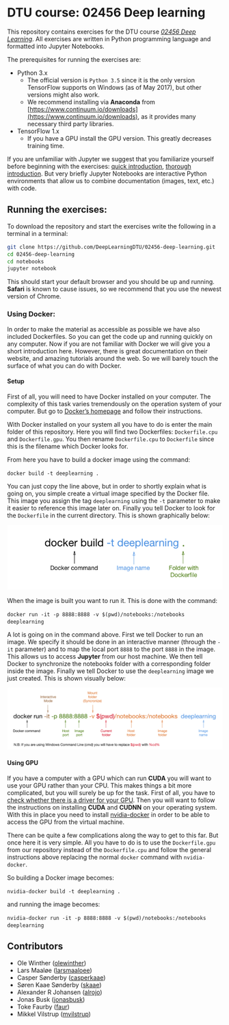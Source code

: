 # DTU course: 02456 Deep learning

This repository contains exercises for the DTU course [*02456 Deep Learning*](http://kurser.dtu.dk/course/02456).
All exercises are written in Python programming language and formatted into Jupyter Notebooks. 

The prerequisites for running the exercises are:
* Python 3.x
    * The official version is `Python 3.5` since it is the only version TensorFlow supports on Windows 
(as of May 2017), but other versions might also work.
    * We recommend installing via **Anaconda** from [https://www.continuum.io/downloads](https://www.continuum.io/downloads),
as it provides many necessary third party libraries.
* TensorFlow 1.x
    * If you have a GPU install the GPU version. This greatly decreases training time.

If you are unfamiliar with Jupyter we suggest that you familiarize yourself before beginning with the exercises: [quick introduction](https://www.packtpub.com/books/content/basics-jupyter-notebook-and-python), [thorough introduction](https://www.datacamp.com/community/tutorials/tutorial-jupyter-notebook#gs.a6M6p0Q). 
But very briefly Jupyter Notebooks are interactive Python environments that allow us to combine documentation (images, text, etc.) with code.


## Running the exercises:
To download the repository and start the exercises write the following in a terminal in a terminal:
``` bash
git clone https://github.com/DeepLearningDTU/02456-deep-learning.git
cd 02456-deep-learning
cd notebooks
jupyter notebook
```

This should start your default browser and you should be up and running.
**Safari** is known to cause issues, so we recommend that you use the newest version of Chrome.



### Using Docker:
In order to make the material as accessible as possible we have also included Dockerfiles. So you can get the code up and running quickly on any computer. Now if you are not familiar with Docker we will give you a short introduction here. However, there is great documentation on their website, and amazing tutorials around the web. So we will barely touch the surface of what you can do with Docker.

#### Setup
First of all, you will need to have Docker installed on your computer. The complexity of this task varies tremendously on the operation system of your computer. But go to [Docker’s homepage](https://www.docker.com/) and follow their instructions.

With Docker installed on your system all you have to do is enter the main folder of this repository. Here you will find two Dockerfiles: `Dockerfile.cpu` and `Dockerfile.gpu`. You then rename `Dockerfile.cpu` to `Dockerfile` since this is the filename which Docker looks for.

From here you have to build a docker image using the command:

`docker build -t deeplearning .`

You can just copy the line above, but in order to shortly explain what is going on, you simple create a virtual image specified by the Docker file. This image you assign the tag `deeplearning` using the `-t` parameter to make it easier to reference this image later on. Finally you tell Docker to look for the `Dockerfile` in the current directory. This is shown graphically below:

![Building image](files/build_docker.png?raw=true)

When the image is built you want to run it. This is done with the command:

`docker run -it -p 8888:8888 -v $(pwd)/notebooks:/notebooks deeplearning`

A lot is going on in the command above. First we tell Docker to run an image. We specify it should be done in an interactive manner (through the `-it` parameter) and to map the local port `8888` to the port `8888` in the image. This allows us to access **Jupyter** from our host machine. We then tell Docker to synchronize the notebooks folder with a corresponding folder inside the image. Finally we tell Docker to use the `deeplearning` image we just created. This is shown visually below:

![Running image](files/run_docker.png?raw=true)

#### Using GPU
If you have a computer with a GPU which can run **CUDA** you will want to use your GPU rather than your CPU. This makes things a bit more complicated, but you will surely be up for the task. First of all, you have to [check whether there is a driver for your GPU](https://developer.nvidia.com/cuda-gpus). Then you will want to follow the instructions on installing **CUDA** and **CUDNN** on your operating system. With this in place you need to install  [nvidia-docker](https://github.com/NVIDIA/nvidia-docker)  in order to be able to access the GPU from the virtual machine.

There can be quite a few complications along the way to get to this far. But once here it is very simple. All you have to do is to use the `Dockerfile.gpu` from our repository instead of the `Dockerfile.cpu` and follow the general instructions above replacing the normal `docker` command with `nvidia-docker`.

So building a Docker image becomes:

`nvidia-docker build -t deeplearning .`

and running the image becomes:

`nvidia-docker run -it -p 8888:8888 -v $(pwd)/notebooks:/notebooks deeplearning`

## Contributors
* Ole Winther ([olewinther](https://github.com/olewinther))
* Lars Maaløe ([larsmaaloee](https://github.com/larsmaaloee))
* Casper Sønderby ([casperkaae](https://github.com/casperkaae))
* Søren Kaae Sønderby ([skaae](https://github.com/skaae))
* Alexander R Johansen ([alrojo](https://github.com/alrojo))
* Jonas Busk ([jonasbusk](https://github.com/jonasbusk))
* Toke Faurby ([faur](https://github.com/Faur))
* Mikkel Vilstrup ([mvilstrup](https://github.com/MVilstrup))
